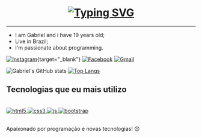 <h1 align="center">
  <a href="#">
    <img src="https://readme-typing-svg.herokuapp.com?font=Fira+Code&weight=500&size=30&center=true&vCenter=true&pause=1000&width=800&lines=Welcome+to+my+profile!+%F0%9F%91%8B" alt="Typing SVG" />
  </a>
</h1>

<hr>

<ul>

  <li> I am Gabriel and i have 19 years old; </li>
  <li> Live in Brazil; </li>
  <li> I'm passionate about programming. </li>
  
</ul>

[![Instagram](https://img.shields.io/badge/Instagram-E4405F?style=for-the-badge&logo=instagram&logoColor=white)](https://www.instagram.com/gabrielsantos2080/){target="_blank"}
[![Facebook](https://img.shields.io/badge/Facebook-1877F2?style=for-the-badge&logo=facebook&logoColor=white
)](https://www.facebook.com/profile.php?id=100006164253612)
[![Gmail](https://img.shields.io/badge/Gmail-D14836?style=for-the-badge&logo=gmail&logoColor=white
)](mailto:gabriel.oliveira20500@gmail.com)

![Gabriel's GitHub stats](https://github-readme-stats.vercel.app/api?username=gabriel-santos18&theme=blue-green)
[![Top Langs](https://github-readme-stats.vercel.app/api/top-langs/?username=gabriel-santos18)](https://github.com/anuraghazra/github-readme-stats)

## Tecnologias que eu mais utilizo

<div style="display: inline_block"><br/>
  <a href="#"> <img align="center" alt="html5" src="https://img.shields.io/badge/HTML5-E34F26?style=for-the-badge&logo=html5&logoColor=white"> </a>
  <a href="#"> <img align="center" alt="css3" src="https://img.shields.io/badge/CSS3-1572B6?style=for-the-badge&logo=css3&logoColor=white"> </a>
  <a href="#"> <img align="center" alt="js" src="https://img.shields.io/badge/JavaScript-F7DF1E?style=for-the-badge&logo=javascript&logoColor=black"> </a>
  <a href="#"> <img align="center" alt="bootstrap" src="https://img.shields.io/badge/Bootstrap-7910F2?style=for-the-badge&logo=bootstrap&logoColor=white"> </a>

</div> <br>

Apaixonado por programação e novas tecnologias! 😍
